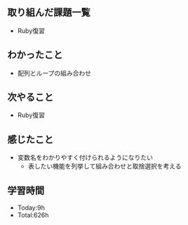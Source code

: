 ## 取り組んだ課題一覧
- Ruby復習
## わかったこと
- 配列とループの組み合わせ
## 次やること
- Ruby復習
## 感じたこと
- 変数名をわかりやすく付けられるようになりたい
    - 表したい機能を列挙して組み合わせと取捨選択を考える
## 学習時間
- Today:9h
- Total:626h
